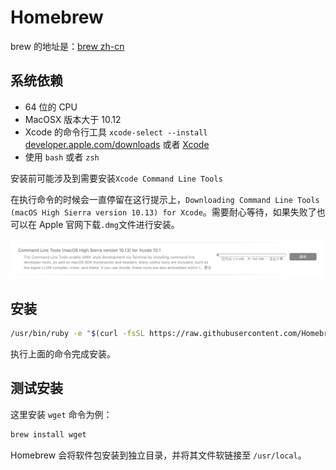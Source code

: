# Homebrew

brew 的地址是：[brew zh-cn](https://brew.sh/index_zh-cn)

## 系统依赖

- 64 位的 CPU
- MacOSX 版本大于 10.12
- Xcode 的命令行工具 `xcode-select --install` [developer.apple.com/downloads](https://developer.apple.com/downloads) 或者 [Xcode](https://itunes.apple.com/us/app/xcode/id497799835)
- 使用 `bash` 或者 `zsh`

安装前可能涉及到需要安装`Xcode Command Line Tools`

在执行命令的时候会一直停留在这行提示上，`Downloading Command Line Tools (macOS High Sierra version 10.13) for Xcode`。需要耐心等待，如果失败了也可以在 Apple 官网下载`.dmg`文件进行安装。

![An image](./../assets/install/xcode-command-line-tools.png)

## 安装

```bash
/usr/bin/ruby -e "$(curl -fsSL https://raw.githubusercontent.com/Homebrew/install/master/install)"
```

执行上面的命令完成安装。

## 测试安装

这里安装 `wget` 命令为例：

```bash
brew install wget
```

Homebrew 会将软件包安装到独立目录，并将其文件软链接至 `/usr/local`。
